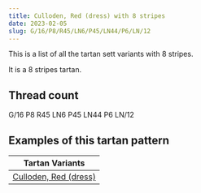```yaml
---
title: Culloden, Red (dress) with 8 stripes
date: 2023-02-05
slug: G/16/P8/R45/LN6/P45/LN44/P6/LN/12
---
```

This is a list of all the tartan sett variants with 8 stripes.

It is a 8 stripes tartan.


## Thread count
G/16 P8 R45 LN6 P45 LN44 P6 LN/12

## Examples of this tartan pattern

| Tartan Variants |
|---------------|
| [Culloden, Red (dress)](/variants/g/16/p8/r45/ln6/p45/ln44/p6/ln/12-g008000-lne0e0e0-p800080-rc00000)||
